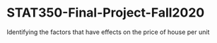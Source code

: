 # STAT350-Final-Project-Fall2020
Identifying the factors that have effects on the price of house per unit
